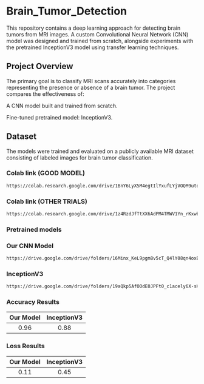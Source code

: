 # Brain_Tumor_Detection

This repository contains a deep learning approach for detecting brain tumors from MRI images. A custom Convolutional Neural Network (CNN) model was designed and trained from scratch, alongside experiments with the pretrained InceptionV3 model using transfer learning techniques.

## Project Overview

The primary goal is to classify MRI scans accurately into categories representing the presence or absence of a brain tumor. The project compares the effectiveness of:

A CNN model built and trained from scratch.

Fine-tuned pretrained model: InceptionV3.

## Dataset

The models were trained and evaluated on a publicly available MRI dataset consisting of labeled images for brain tumor classification.

### Colab link (GOOD MODEL)
```bash
https://colab.research.google.com/drive/1BnY6LyX5M4egtIlYxufLYjVOQM9utoIm?authuser=1#scrollTo=npS5nqG6zHco
```

### Colab link (OTHER TRIALS)
```bash
https://colab.research.google.com/drive/1z4RzdJfTtXX6AdPM4TMWV1Yn_rKxwb9z?usp=drive_link
```

### Pretrained models
### Our CNN Model
```bash
https://drive.google.com/drive/folders/16Minx_KeL9pgm8v5cT_Q4lY08qn4oxBo?usp=sharing
```
### InceptionV3
```bash
https://drive.google.com/drive/folders/19aQkp5AfOOdE0JPFt0_c1acely6X-sKS?usp=sharing
```

### Accuracy Results
| Our Model   | InceptionV3
| :---: | :---: |
| 0.96   | 0.88

### Loss Results
| Our Model  | InceptionV3
| :---: | :---: |
| 0.11   | 0.45 


